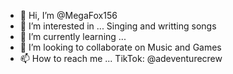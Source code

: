 - 👋 Hi, I’m @MegaFox156
- 👀 I’m interested in ... Singing and writting songs
- 🌱 I’m currently learning ...
- 💞️ I’m looking to collaborate on Music and Games
- 📫 How to reach me ... TikTok: @adeventurecrew

<!---
MegaFox156/MegaFox156 is a ✨ special ✨ repository because its `README.md` (this file) appears on your GitHub profile.
You can click the Preview link to take a look at your changes.
--->
